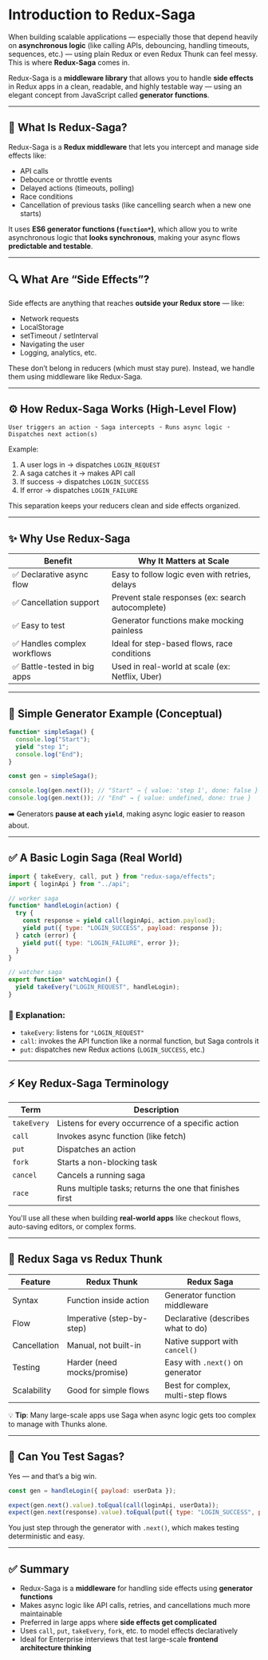 
# **Introduction to Redux-Saga**

When building scalable applications — especially those that depend heavily on **asynchronous logic** (like calling APIs, debouncing, handling timeouts, sequences, etc.) — using plain Redux or even Redux Thunk can feel messy. This is where **Redux-Saga** comes in.

Redux-Saga is a **middleware library** that allows you to handle **side effects** in Redux apps in a clean, readable, and highly testable way — using an elegant concept from JavaScript called **generator functions**.

---

## 🚀 What Is Redux-Saga?

Redux-Saga is a **Redux middleware** that lets you intercept and manage side effects like:

* API calls
* Debounce or throttle events
* Delayed actions (timeouts, polling)
* Race conditions
* Cancellation of previous tasks (like cancelling search when a new one starts)

It uses **ES6 generator functions (`function*`)**, which allow you to write asynchronous logic that **looks synchronous**, making your async flows **predictable and testable**.

---

## 🔍 What Are “Side Effects”?

Side effects are anything that reaches **outside your Redux store** — like:

* Network requests
* LocalStorage
* setTimeout / setInterval
* Navigating the user
* Logging, analytics, etc.

These don’t belong in reducers (which must stay pure). Instead, we handle them using middleware like Redux-Saga.

---

## ⚙️ How Redux-Saga Works (High-Level Flow)

```text
User triggers an action ➝ Saga intercepts ➝ Runs async logic ➝ Dispatches next action(s)
```

Example:

1. A user logs in → dispatches `LOGIN_REQUEST`
2. A saga catches it → makes API call
3. If success → dispatches `LOGIN_SUCCESS`
4. If error → dispatches `LOGIN_FAILURE`

This separation keeps your reducers clean and side effects organized.

---

## ✨ Why Use Redux-Saga

| Benefit                     | Why It Matters at Scale                           |
| --------------------------- | ------------------------------------------------- |
| ✅ Declarative async flow    | Easy to follow logic even with retries, delays    |
| ✅ Cancellation support      | Prevent stale responses (ex: search autocomplete) |
| ✅ Easy to test              | Generator functions make mocking painless         |
| ✅ Handles complex workflows | Ideal for step-based flows, race conditions       |
| ✅ Battle-tested in big apps | Used in real-world at scale (ex: Netflix, Uber)   |

---

## 🧩 Simple Generator Example (Conceptual)

```js
function* simpleSaga() {
  console.log("Start");
  yield "step 1";
  console.log("End");
}

const gen = simpleSaga();

console.log(gen.next()); // "Start" → { value: 'step 1', done: false }
console.log(gen.next()); // "End" → { value: undefined, done: true }
```

➡️ Generators **pause at each `yield`**, making async logic easier to reason about.

---

## ✅ A Basic Login Saga (Real World)

```js
import { takeEvery, call, put } from "redux-saga/effects";
import { loginApi } from "../api";

// worker saga
function* handleLogin(action) {
  try {
    const response = yield call(loginApi, action.payload);
    yield put({ type: "LOGIN_SUCCESS", payload: response });
  } catch (error) {
    yield put({ type: "LOGIN_FAILURE", error });
  }
}

// watcher saga
export function* watchLogin() {
  yield takeEvery("LOGIN_REQUEST", handleLogin);
}
```

### 🔄 Explanation:

* `takeEvery`: listens for `"LOGIN_REQUEST"`
* `call`: invokes the API function like a normal function, but Saga controls it
* `put`: dispatches new Redux actions (`LOGIN_SUCCESS`, etc.)

---

## ⚡ Key Redux-Saga Terminology

| Term        | Description                                              |
| ----------- | -------------------------------------------------------- |
| `takeEvery` | Listens for every occurrence of a specific action        |
| `call`      | Invokes async function (like fetch)                      |
| `put`       | Dispatches an action                                     |
| `fork`      | Starts a non-blocking task                               |
| `cancel`    | Cancels a running saga                                   |
| `race`      | Runs multiple tasks; returns the one that finishes first |

You'll use all these when building **real-world apps** like checkout flows, auto-saving editors, or complex forms.

---

## 🧠 Redux Saga vs Redux Thunk

| Feature      | Redux Thunk                 | Redux Saga                         |
| ------------ | --------------------------- | ---------------------------------- |
| Syntax       | Function inside action      | Generator function middleware      |
| Flow         | Imperative (step-by-step)   | Declarative (describes what to do) |
| Cancellation | Manual, not built-in        | Native support with `cancel()`     |
| Testing      | Harder (need mocks/promise) | Easy with `.next()` on generator   |
| Scalability  | Good for simple flows       | Best for complex, multi-step flows |

💡 **Tip**: Many large-scale apps use Saga when async logic gets too complex to manage with Thunks alone.

---

## 🧪 Can You Test Sagas?

Yes — and that’s a big win.

```js
const gen = handleLogin({ payload: userData });

expect(gen.next().value).toEqual(call(loginApi, userData));
expect(gen.next(response).value).toEqual(put({ type: "LOGIN_SUCCESS", payload: response }));
```

You just step through the generator with `.next()`, which makes testing deterministic and easy.

---

## ✅ Summary

* Redux-Saga is a **middleware** for handling side effects using **generator functions**
* Makes async logic like API calls, retries, and cancellations much more maintainable
* Preferred in large apps where **side effects get complicated**
* Uses `call`, `put`, `takeEvery`, `fork`, etc. to model effects declaratively
* Ideal for Enterprise interviews that test large-scale **frontend architecture thinking**



